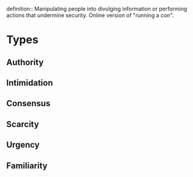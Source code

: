 
definition:: Manipulating people into divulging information or performing actions that undermine security. Online version of "running a con".

# Types

## Authority 


## Intimidation 
## Consensus
## Scarcity
## Urgency
## Familiarity